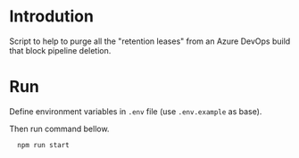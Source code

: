 
# Introdution

Script to help to purge all the "retention leases" from an Azure DevOps build that block pipeline deletion.

# Run

Define environment variables in `.env` file (use `.env.example` as base).

Then run command bellow.

```bash
  npm run start
```
